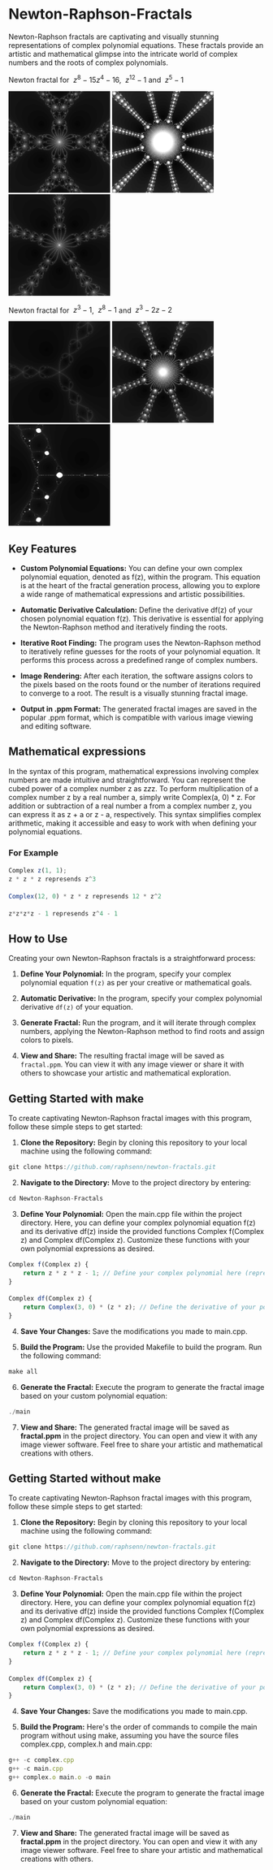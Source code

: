 # Newton-Raphson-Fractals

Newton-Raphson fractals are captivating and visually stunning representations of complex polynomial equations. These fractals provide an artistic and mathematical glimpse into the intricate world of complex numbers and the roots of complex polynomials.

Newton fractal for $\ z^8-15z^4-16$, $\ z^{12} - 1$ and $\ z^5-1$

<p float="left">
   <img src="./rsc/z^8-15z^4-16.png" width=200 height=200>
   <img src="./rsc/z^12-1.png" width=200 height=200>
    <img src="./rsc/z^4-1.png" width=200 height=200>
</p>

Newton fractal for $\ z^3 - 1$, $\ z^8 - 1$ and $\ z^3-2z-2$

<p float="left">
   <img src="./rsc/z^3-1.png" width=200 height=200>
   <img src="./rsc/z^8-1-ppm.png" width=200 height=200>
    <img src="./rsc/z^3-2z-2.png" width=200 height=200>
</p>

## Key Features
- **Custom Polynomial Equations:** You can define your own complex polynomial equation, denoted as f(z), within the program. This equation is at the heart of the fractal generation process, allowing you to explore a wide range of mathematical expressions and artistic possibilities.

- **Automatic Derivative Calculation:** Define the derivative df(z) of your chosen polynomial equation f(z). This derivative is essential for applying the Newton-Raphson method and iteratively finding the roots.

- **Iterative Root Finding:** The program uses the Newton-Raphson method to iteratively refine guesses for the roots of your polynomial equation. It performs this process across a predefined range of complex numbers.

- **Image Rendering:** After each iteration, the software assigns colors to the pixels based on the roots found or the number of iterations required to converge to a root. The result is a visually stunning fractal image.

- **Output in .ppm Format:** The generated fractal images are saved in the popular .ppm format, which is compatible with various image viewing and editing software.

## Mathematical expressions
In the syntax of this program, mathematical expressions involving complex numbers are made intuitive and straightforward. You can represent the cubed power of a complex number z as z*z*z. To perform multiplication of a complex number z by a real number a, simply write Complex(a, 0) * z. For addition or subtraction of a real number a from a complex number z, you can express it as z + a or z - a, respectively. This syntax simplifies complex arithmetic, making it accessible and easy to work with when defining your polynomial equations.

### For Example
```js
Complex z(1, 1);
z * z * z represends z^3

Complex(12, 0) * z * z represends 12 * z^2

z*z*z*z - 1 represends z^4 - 1
```

## How to Use

Creating your own Newton-Raphson fractals is a straightforward process:

1. **Define Your Polynomial:** In the program, specify your complex polynomial equation `f(z)` as per your creative or mathematical goals.

3. **Automatic Derivative:** In the program, specify your complex polynomial derivative `df(z)` of your equation.

4. **Generate Fractal:** Run the program, and it will iterate through complex numbers, applying the Newton-Raphson method to find roots and assign colors to pixels.

5. **View and Share:** The resulting fractal image will be saved as `fractal.ppm`. You can view it with any image viewer or share it with others to showcase your artistic and mathematical exploration.

## Getting Started with make
To create captivating Newton-Raphson fractal images with this program, follow these simple steps to get started:

1. **Clone the Repository:** Begin by cloning this repository to your local machine using the following command:
```js
git clone https://github.com/raphsenn/newton-fractals.git
```
2. **Navigate to the Directory:** Move to the project directory by entering:
```js
cd Newton-Raphson-Fractals
```
3. **Define Your Polynomial:** Open the main.cpp file within the project directory. Here, you can define your complex polynomial equation f(z) and its derivative df(z) inside the provided functions Complex f(Complex z) and Complex df(Complex z). Customize these functions with your own polynomial expressions as desired.
```js
Complex f(Complex z) {
    return z * z * z - 1; // Define your complex polynomial here (represends z^3 - 1)
}

Complex df(Complex z) {
    return Complex(3, 0) * (z * z); // Define the derivative of your polynomial here (represends 3 * z^2)
}
```
4. **Save Your Changes:** Save the modifications you made to main.cpp.

5. **Build the Program:** Use the provided Makefile to build the program. Run the following command:
```js
make all
```

6. **Generate the Fractal:** Execute the program to generate the fractal image based on your custom polynomial equation:
```js
./main
```
7. **View and Share:** The generated fractal image will be saved as **fractal.ppm** in the project directory. You can open and view it with any image viewer software. Feel free to share your artistic and mathematical creations with others.

## Getting Started without make
To create captivating Newton-Raphson fractal images with this program, follow these simple steps to get started:

1. **Clone the Repository:** Begin by cloning this repository to your local machine using the following command:
```js
git clone https://github.com/raphsenn/newton-fractals.git
```
2. **Navigate to the Directory:** Move to the project directory by entering:
```js
cd Newton-Raphson-Fractals
```
3. **Define Your Polynomial:** Open the main.cpp file within the project directory. Here, you can define your complex polynomial equation f(z) and its derivative df(z) inside the provided functions Complex f(Complex z) and Complex df(Complex z). Customize these functions with your own polynomial expressions as desired.
```js
Complex f(Complex z) {
    return z * z * z - 1; // Define your complex polynomial here (represends z^3 - 1)
}

Complex df(Complex z) {
    return Complex(3, 0) * (z * z); // Define the derivative of your polynomial here (represends 3 * z^2)
}
```
4. **Save Your Changes:** Save the modifications you made to main.cpp.

5. **Build the Program:** Here's the order of commands to compile the main program without using make, assuming you have the source files complex.cpp, complex.h and main.cpp:
```js
g++ -c complex.cpp
g++ -c main.cpp
g++ complex.o main.o -o main
```

6. **Generate the Fractal:** Execute the program to generate the fractal image based on your custom polynomial equation:
```js
./main
```
7. **View and Share:** The generated fractal image will be saved as **fractal.ppm** in the project directory. You can open and view it with any image viewer software. Feel free to share your artistic and mathematical creations with others.
